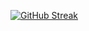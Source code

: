 [![GitHub Streak](https://streak-stats.demolab.com?user=RITIK-KHARYA&theme=highcontrast&hide_border=true&border_radius=5)](https://git.io/streak-stats)
